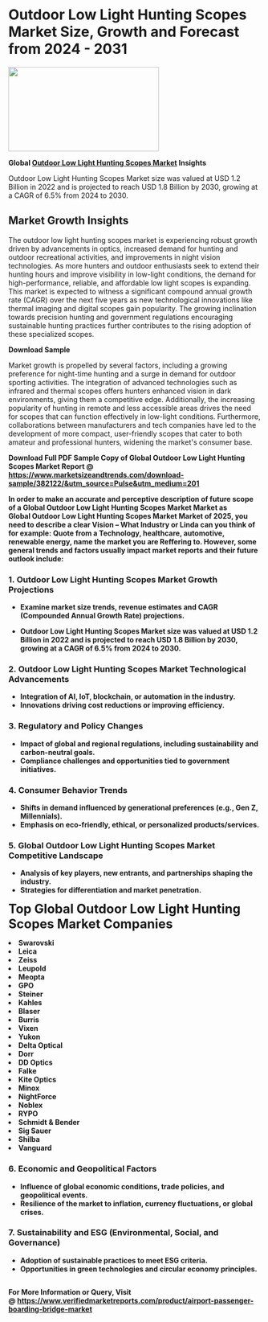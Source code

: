 <H1>Outdoor Low Light Hunting Scopes Market Size, Growth and Forecast from 2024 - 2031</H1><img class="aligncenter size-medium wp-image-584254" src="https://thirdeyenews.in/wp-content/uploads/2024/09/Global-Market-Research-300x168.jpeg" alt="" width="300" height="168" /><p><strong>Global&nbsp;<a href="https://www.marketsizeandtrends.com/download-sample/382122/&amp;utm_source=Pulse&amp;utm_medium=201">Outdoor Low Light Hunting Scopes Market</a> Insights</strong></p><p>Outdoor Low Light Hunting Scopes Market size was valued at USD 1.2 Billion in 2022 and is projected to reach USD 1.8 Billion by 2030, growing at a CAGR of 6.5% from 2024 to 2030.</p><p><h2>Market Growth Insights</h2> <p>The outdoor low light hunting scopes market is experiencing robust growth driven by advancements in optics, increased demand for hunting and outdoor recreational activities, and improvements in night vision technologies. As more hunters and outdoor enthusiasts seek to extend their hunting hours and improve visibility in low-light conditions, the demand for high-performance, reliable, and affordable low light scopes is expanding. This market is expected to witness a significant compound annual growth rate (CAGR) over the next five years as new technological innovations like thermal imaging and digital scopes gain popularity. The growing inclination towards precision hunting and government regulations encouraging sustainable hunting practices further contributes to the rising adoption of these specialized scopes.</p> <p><strong>Download Sample</strong></p> <p>Market growth is propelled by several factors, including a growing preference for night-time hunting and a surge in demand for outdoor sporting activities. The integration of advanced technologies such as infrared and thermal scopes offers hunters enhanced vision in dark environments, giving them a competitive edge. Additionally, the increasing popularity of hunting in remote and less accessible areas drives the need for scopes that can function effectively in low-light conditions. Furthermore, collaborations between manufacturers and tech companies have led to the development of more compact, user-friendly scopes that cater to both amateur and professional hunters, widening the market's consumer base.</p> <p><strong></p><p><span class=""><strong>Download Full PDF Sample Copy of Global Outdoor Low Light Hunting Scopes Market Report</strong> @ <a href="https://www.marketsizeandtrends.com/download-sample/382122/&amp;utm_source=Pulse&amp;utm_medium=201" target="_blank">https://www.marketsizeandtrends.com/download-sample/382122/&amp;utm_source=Pulse&amp;utm_medium=201</a></span></p><p>In order to make an accurate and perceptive description of future scope of a Global&nbsp;Outdoor Low Light Hunting Scopes Market Market as Global&nbsp;Outdoor Low Light Hunting Scopes Market Market of 2025, you need to describe a clear Vision &ndash; What Industry or Linda can you think of for example: Quote from a Technology, healthcare, automotive, renewable energy, name the market you are Reffering to. However, some general trends and factors usually impact market reports and their future outlook include:</p><h3>1.&nbsp;<strong>Outdoor Low Light Hunting Scopes Market Growth Projections</strong></h3><ul><li>Examine market size trends, revenue estimates and CAGR (Compounded Annual Growth Rate) projections.</li><li><p>Outdoor Low Light Hunting Scopes Market size was valued at USD 1.2 Billion in 2022 and is projected to reach USD 1.8 Billion by 2030, growing at a CAGR of 6.5% from 2024 to 2030.</p></li></ul><h3>2.&nbsp;<strong>Outdoor Low Light Hunting Scopes Market Technological Advancements</strong></h3><ul><li>Integration of AI, IoT, blockchain, or automation in the industry.</li><li>Innovations driving cost reductions or improving efficiency.</li></ul><h3>3.&nbsp;<strong>Regulatory and Policy Changes</strong></h3><ul><li>Impact of global and regional regulations, including sustainability and carbon-neutral goals.</li><li>Compliance challenges and opportunities tied to government initiatives.</li></ul><h3>4.&nbsp;<strong>Consumer Behavior Trends</strong></h3><ul><li>Shifts in demand influenced by generational preferences (e.g., Gen Z, Millennials).</li><li>Emphasis on eco-friendly, ethical, or personalized products/services.</li></ul><h3>5.&nbsp;<strong>Global Outdoor Low Light Hunting Scopes Market Competitive Landscape</strong></h3><ul><li>Analysis of key players, new entrants, and partnerships shaping the industry.</li><li>Strategies for differentiation and market penetration.</li></ul><p data-pm-slice="1 1 []"><span style="color: inherit; font-family: inherit; font-size: 25px;">Top Global Outdoor Low Light Hunting Scopes Market Companies</span></p><div class="" data-test-id=""><p><li>Swarovski</li><li> Leica</li><li> Zeiss</li><li> Leupold</li><li> Meopta</li><li> GPO</li><li> Steiner</li><li> Kahles</li><li> Blaser</li><li> Burris</li><li> Vixen</li><li> Yukon</li><li> Delta Optical</li><li> Dorr</li><li> DD Optics</li><li> Falke</li><li> Kite Optics</li><li> Minox</li><li> NightForce</li><li> Noblex</li><li> RYPO</li><li> Schmidt & Bender</li><li> Sig Sauer</li><li> Shilba</li><li> Vanguard</li></p></div><h3>6.&nbsp;<strong>Economic and Geopolitical Factors</strong></h3><ul><li>Influence of global economic conditions, trade policies, and geopolitical events.</li><li>Resilience of the market to inflation, currency fluctuations, or global crises.</li></ul><h3>7.&nbsp;<strong>Sustainability and ESG (Environmental, Social, and Governance)</strong></h3><ul><li>Adoption of sustainable practices to meet ESG criteria.</li><li>Opportunities in green technologies and circular economy principles.</li></ul><h2><strong style="font-size: 14px;">For More Information or Query, Visit @&nbsp;</strong><a style="background-color: #ffffff; font-size: 14px;" href="https://www.marketsizeandtrends.com/report/outdoor-low-light-hunting-scopes-market/" target="_blank">https://www.verifiedmarketreports.com/product/airport-passenger-boarding-bridge-market</a></h2>
